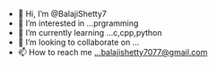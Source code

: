 - 👋 Hi, I’m @BalajiShetty7
- 👀 I’m interested in ...prgramming
- 🌱 I’m currently learning ...c,cpp,python
- 💞️ I’m looking to collaborate on ...
- 📫 How to reach me ...balajishetty7077@gmail.com

<!---
BalajiShetty7/BalajiShetty7 is a ✨ special ✨ repository because its `README.md` (this file) appears on your GitHub profile.
You can click the Preview link to take a look at your changes.
--->
